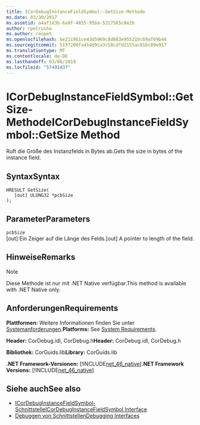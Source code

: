 ```yaml
---
title: ICorDebugInstanceFieldSymbol::GetSize-Methode
ms.date: 03/30/2017
ms.assetid: a4af1e3b-6a9f-4855-95ba-5317565c8e2b
author: rpetrusha
ms.author: ronpet
ms.openlocfilehash: be2119b1ce43d5969c8d083e955210c69af69b44
ms.sourcegitcommit: 5137208fa414d9ca3c58cdfd2155ac81bc89e917
ms.translationtype: MT
ms.contentlocale: de-DE
ms.lasthandoff: 03/06/2019
ms.locfileid: "57491437"
---
```

# <a name="icordebuginstancefieldsymbolgetsize-method"></a><span data-ttu-id="bacd2-102">ICorDebugInstanceFieldSymbol::GetSize-Methode</span><span class="sxs-lookup"><span data-stu-id="bacd2-102">ICorDebugInstanceFieldSymbol::GetSize Method</span></span>
<span data-ttu-id="bacd2-103">Ruft die Größe des Instanzfelds in Bytes ab.</span><span class="sxs-lookup"><span data-stu-id="bacd2-103">Gets the size in bytes of the instance field.</span></span>  
  
## <a name="syntax"></a><span data-ttu-id="bacd2-104">Syntax</span><span class="sxs-lookup"><span data-stu-id="bacd2-104">Syntax</span></span>  
  
```  
HRESULT GetSize(  
   [out] ULONG32 *pcbSize  
);  
```  
  
## <a name="parameters"></a><span data-ttu-id="bacd2-105">Parameter</span><span class="sxs-lookup"><span data-stu-id="bacd2-105">Parameters</span></span>  
 `pcbSize`  
 <span data-ttu-id="bacd2-106">[out] Ein Zeiger auf die Länge des Felds.</span><span class="sxs-lookup"><span data-stu-id="bacd2-106">[out] A pointer to length of the field.</span></span>  
  
## <a name="remarks"></a><span data-ttu-id="bacd2-107">Hinweise</span><span class="sxs-lookup"><span data-stu-id="bacd2-107">Remarks</span></span>  
  
> [!NOTE]
>  <span data-ttu-id="bacd2-108">Diese Methode ist nur mit .NET Native verfügbar.</span><span class="sxs-lookup"><span data-stu-id="bacd2-108">This method is available with .NET Native only.</span></span>  
  
## <a name="requirements"></a><span data-ttu-id="bacd2-109">Anforderungen</span><span class="sxs-lookup"><span data-stu-id="bacd2-109">Requirements</span></span>  
 <span data-ttu-id="bacd2-110">**Plattformen:** Weitere Informationen finden Sie unter [Systemanforderungen](../../../../docs/framework/get-started/system-requirements.md).</span><span class="sxs-lookup"><span data-stu-id="bacd2-110">**Platforms:** See [System Requirements](../../../../docs/framework/get-started/system-requirements.md).</span></span>  
  
 <span data-ttu-id="bacd2-111">**Header:** CorDebug.idl, CorDebug.h</span><span class="sxs-lookup"><span data-stu-id="bacd2-111">**Header:** CorDebug.idl, CorDebug.h</span></span>  
  
 <span data-ttu-id="bacd2-112">**Bibliothek:** CorGuids.lib</span><span class="sxs-lookup"><span data-stu-id="bacd2-112">**Library:** CorGuids.lib</span></span>  
  
 <span data-ttu-id="bacd2-113">**.NET Framework-Versionen:** [!INCLUDE[net_46_native](../../../../includes/net-46-native-md.md)]</span><span class="sxs-lookup"><span data-stu-id="bacd2-113">**.NET Framework Versions:** [!INCLUDE[net_46_native](../../../../includes/net-46-native-md.md)]</span></span>  
  
## <a name="see-also"></a><span data-ttu-id="bacd2-114">Siehe auch</span><span class="sxs-lookup"><span data-stu-id="bacd2-114">See also</span></span>
- [<span data-ttu-id="bacd2-115">ICorDebugInstanceFieldSymbol-Schnittstelle</span><span class="sxs-lookup"><span data-stu-id="bacd2-115">ICorDebugInstanceFieldSymbol Interface</span></span>](../../../../docs/framework/unmanaged-api/debugging/icordebuginstancefieldsymbol-interface.md)
- [<span data-ttu-id="bacd2-116">Debuggen von Schnittstellen</span><span class="sxs-lookup"><span data-stu-id="bacd2-116">Debugging Interfaces</span></span>](../../../../docs/framework/unmanaged-api/debugging/debugging-interfaces.md)
